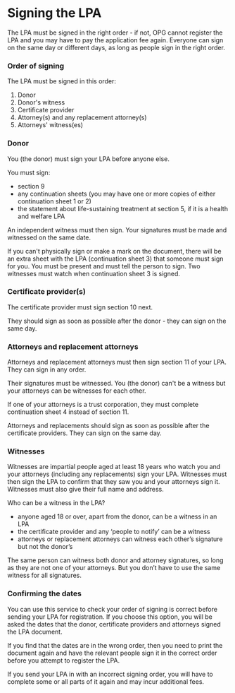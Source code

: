 # Signing the LPA

The LPA must be signed in the right order - if not, OPG cannot register the LPA and you may have to pay the application fee again. Everyone can sign on the same day or different days, as long as people sign in the right order.

### Order of signing

The LPA must be signed in this order:

1. Donor
2. Donor's witness
3. Certificate provider
4. Attorney(s) and any replacement attorney(s)
5. Attorneys' witness(es)

### Donor

You (the donor) must sign your LPA before anyone else.

You must sign:

* section 9
* any continuation sheets (you may have one or more copies of either continuation sheet 1 or 2)
* the statement about life-sustaining treatment at section 5, if it is a health and welfare LPA

An independent witness must then sign. Your signatures must be made and witnessed on the same date.

If you can't physically sign or make a mark on the document, there will be an extra sheet with the LPA (continuation sheet 3) that someone must sign for you. You must be present and must tell the person to sign. Two witnesses must watch when continuation sheet 3 is signed.

### Certificate provider(s)

The certificate provider must sign section 10 next.

They should sign as soon as possible after the donor - they can sign on the same day.

### Attorneys and replacement attorneys

Attorneys and replacement attorneys must then sign section 11 of your LPA. They can sign in any order.

Their signatures must be witnessed. You (the donor) can't be a witness but your attorneys can be witnesses for each other.

If one of your attorneys is a trust corporation, they must complete continuation sheet 4 instead of section 11.

Attorneys and replacements should sign as soon as possible after the certificate providers. They can sign on the same day.

### Witnesses

Witnesses are impartial people aged at least 18 years who watch you and your attorneys (including any replacements) sign your LPA. Witnesses must then sign the LPA to confirm that they saw you and your attorneys sign it. Witnesses must also give their full name and address.

Who can be a witness in the LPA?

* anyone aged 18 or over, apart from the donor, can be a witness in an LPA
* the certificate provider and any ‘people to notify’ can be a witness
* attorneys or replacement attorneys can witness each other’s signature but not the donor’s

The same person can witness both donor and attorney signatures, so long as they are not one of your attorneys. But you don’t have to use the same witness for all signatures.

### Confirming the dates
You can use this service to check your order of signing is correct before sending your LPA for registration. If you choose this option, you will be asked the dates that the donor, certificate providers and attorneys signed the LPA document.

If you find that the dates are in the wrong order, then you need to print the document again and have the relevant people sign it in the correct order before you attempt to register the LPA.

If you send your LPA in with an incorrect signing order, you will have to complete some or all parts of it again and may incur additional fees.
